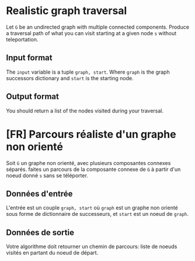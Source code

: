 # Realistic graph traversal
Let `G` be an undirected graph with multiple connected components. Produce a traversal path of what you can visit starting at a given node `s` without teleportation.

## Input format
The `input` variable is a tuple `graph, start`. Where `graph` is the graph successors dictionary and `start` is the starting node.

## Output format
You should return a list of the nodes visited during your traversal.


# [FR] Parcours réaliste d'un graphe non orienté
Soit `G` un graphe non orienté, avec plusieurs composantes connexes séparés. faites un parcours de la composante connexe de `G` à partir d'un noeud donné `s` sans se téléporter.

## Données d'entrée
L'entrée est un couple `graph, start` où `graph` est un graphe non orienté sous forme de dictionnaire de successeurs, et `start` est un noeud de `graph`.

## Données de sortie
Votre algorithme doit retourner un chemin de parcours: liste de noeuds visités en partant du noeud de départ.
